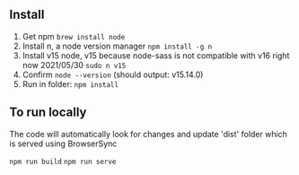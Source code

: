 ## Install
1. Get npm 
`brew install node`
2. Install n, a node version manager
`npm install -g n `
3. Install v15 node, v15 because node-sass is not compatible with v16 right now 2021/05/30
`sudo n v15`
4. Confirm
`node --version`
(should output: v15.14.0)
5. Run in folder:
`npm install`

## To run locally
The code will automatically look for changes and update 'dist' folder which is served using BrowserSync

`npm run build`
`npm run serve`